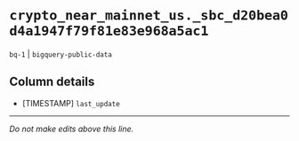 # `crypto_near_mainnet_us._sbc_d20bea0d4a1947f79f81e83e968a5ac1`
`bq-1` | `bigquery-public-data`

## Column details
* [TIMESTAMP] `last_update`

-------------------------------------------------------------------------------
*Do not make edits above this line.*
